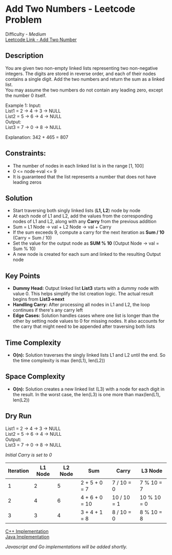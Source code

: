 # Add Two Numbers - Leetcode Problem
Difficulty - *Medium*  
[Leetcode Link - Add Two Number](https://leetcode.com/problems/add-two-numbers/)
## Description
You are given two non-empty linked lists representing two non-negative integers. The digits are stored in reverse order, and each of their nodes contains a single digit. Add the two numbers and return the sum as a linked list.  
You may assume the two numbers do not contain any leading zero, except the number 0 itself.

Example 1:
Input:  
List1 = 2 -> 4 -> 3 -> NULL  
List2 = 5 -> 6 -> 4 -> NULL  
Output:  
List3 = 7 -> 0 -> 8 -> NULL  

Explanation: 342 + 465 = 807

## Constraints:
* The number of nodes in each linked list is in the range [1, 100]
* 0 <= node->val <= 9
* It is guaranteed that the list represents a number that does not have leading zeros

## Solution
* Start traversing both singly linked lists (**L1, L2**) node by node
* At each node of L1 and L2, add the values from the corresponding nodes of L1 and L2, along with any **Carry** from the previous addition
* Sum = L1 Node -> val + L2 Node -> val + Carry
* If the sum exceeds 9, compute a carry for the next iteration as **Sum / 10** (Carry = Sum / 10)
* Set the value for the output node as **SUM % 10** (Output Node -> val  = Sum % 10)
* A new node is created for each sum and linked to the resulting Output node

## Key Points
* **Dummy Head:** Output linked list **List3** starts with a dummy node with value 0. This helps simplify the list creation logic. The actual result begins from **List3->next**
* **Handling Carry:** After processing all nodes in L1 and L2, the loop continues if there's any carry left
* **Edge Cases:** Solution handles cases where one list is longer than the other by setting node values to 0 for missing nodes. It also accounts for the carry that might need to be appended after traversing both lists

## Time Complexity
* **O(n):** Solution traverses the singly linked lists L1 and L2 until the end. So the time complexity is max (len(L1), len(L2))

## Space Complexity
* **O(n):** Solution creates a new linked list (L3) with a node for each digit in the result. In the worst case, the len(L3) is one more than max(len(L1), len(L2))

## Dry Run
List1 = 2 -> 4 -> 3 -> NULL  
List2 = 5 -> 6 -> 4 -> NULL  
Output:  
List3 = 7 -> 0 -> 8 -> NULL  

*Initial Carry is set to 0*

| Iteration   | L1 Node  | L2 Node  | Sum             | Carry       | L3 Node     |
| ----------- | -------- | -------- | --------------- | ----------- | ----------- |
| 1           | 2        | 5        | 2 + 5 + 0 = 7   | 7 / 10 = 0  | 7 % 10 = 7  |
| 2           | 4        | 6        | 4 + 6 + 0 = 10  | 10 / 10 = 1 | 10 % 10 = 0 |
| 3           | 3        | 4        | 3 + 4 + 1 = 8   | 8 / 10 = 0  | 8 % 10 = 8  |

[C++ Implementation](./addTwoNumbers.cpp)  
[Java Implementation](./Solution.java)

*Javascript and Go implementations will be added shortly.*